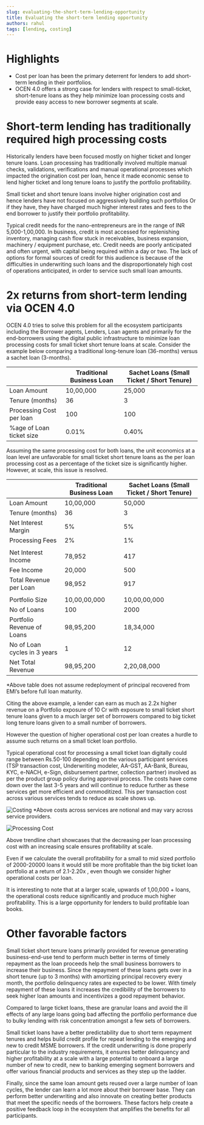 ```yaml
---
slug: evaluating-the-short-term-lending-opportunity
title: Evaluating the short-term lending opportunity
authors: rahul
tags: [lending, costing]
---
```


# Highlights

* Cost per loan has been the primary deterrent for lenders to add short-term lending in their portfolios. 
* OCEN 4.0 offers a strong case for lenders with respect to small-ticket, short-tenure loans as they help minimize loan processing costs and provide easy access to new borrower segments at scale.

<!--truncate-->

# Short-term lending has traditionally required high processing costs
Historically lenders have been focused mostly on higher ticket and longer tenure loans. Loan processing has traditionally involved multiple manual checks, validations, verifications and manual operational processes which impacted the origination cost per loan, hence it made economic sense to lend higher ticket and long tenure loans to justify the portfolio profitability.

Small ticket and short tenure loans involve higher origination cost and hence lenders have not focused on aggressively building such portfolios Or if they have, they have charged much higher interest rates and fees to the end borrower to justify their portfolio profitability.

Typical credit needs for the nano-entrepreneurs are in the range of INR 5,000-1,00,000. In business, credit is most accessed for replenishing inventory, managing cash flow stuck in receivables, business expansion, machinery / equipment purchase, etc. Credit needs are poorly anticipated and often urgent, with capital being required within a day or two. The lack of options for formal sources of credit for this audience is because of the difficulties in underwriting such loans and the disproportionately high cost of operations anticipated, in order to service such small loan amounts. 

# 2x returns from short-term lending via OCEN 4.0
OCEN 4.0 tries to solve this problem for all the ecosystem participants including the Borrower agents, Lenders, Loan agents and primarily for the end-borrowers using the digital public infrastructure to minimize loan processing costs for small ticket short tenure loans at scale.
Consider the example below comparing a traditional long-tenure loan (36-months) versus a sachet loan (3-months). 


| | Traditional Business Loan | Sachet Loans (Small Ticket / Short Tenure) |
| --- | --- | --- |
| Loan Amount | 10,00,000 | 25,000 |
| Tenure (months) | 36 | 3 |
| Processing Cost per loan | 100 | 100 |
| %age of Loan ticket size | 0.01% | 0.40% |


Assuming the same processing cost for both loans, the unit economics at a loan level are unfavorable for small ticket short tenure loans as the per loan processing cost as a percentage of the ticket size is significantly higher. However, at scale, this issue is resolved. 

| | Traditional Business Loan | Sachet Loans (Small Ticket / Short Tenure) |
| --- | --- | --- |
| Loan Amount | 10,00,000 | 50,000 |
| Tenure (months) | 36 | 3|
| Net Interest Margin| 5%| 5% |
| Processing Fees| 2%| 1% |
| | | |
| Net Interest Income| 78,952| 417|
| Fee Income | 20,000| 500|
| Total Revenue per Loan | 98,952| 917|
| | | |
| Portfolio Size | 10,00,00,000| 10,00,00,000 |
| No of Loans| 100 | 2000 |
| Portfolio Revenue of Loans | 98,95,200 | 18,34,000|
| No of Loan cycles in 3 years | 1 | 12 |
| Net Total Revenue| 98,95,200 | 2,20,08,000|
*Above table does not assume redeployment of principal recovered from EMI’s before full loan maturity.

Citing the above example, a lender can earn as much as 2.2x higher revenue on a Portfolio exposure of 10 Cr with exposure to small ticket short tenure loans given to a much larger set of borrowers compared to big ticket long tenure loans given to a small number of borrowers.

However the question of higher operational cost per loan creates a hurdle to assume such returns on a small ticket loan portfolio.

Typical operational cost for processing a small ticket loan digitally could range between Rs.50-100 depending on the various participant services (TSP transaction cost, Underwriting modeler, AA-GST, AA-Bank, Bureau, KYC, e-NACH, e-Sign, disbursement partner, collection partner) involved as per the product group policy during approval process. The costs have come down over the last 3-5 years and will continue to reduce further as these services get more efficient and commoditized. This per transaction cost across various services tends to reduce as scale shows up.

![Costing](./loan_costing.png)
*Above costs across services are notional and may vary across service providers.

![Processing Cost](./processing_cost.png)

Above trendline chart showcases that the decreasing per loan processing cost with an increasing scale ensures profitability at scale.

Even if we calculate the overall profitability for a small to mid sized portfolio of 2000-20000 loans it would still be more profitable than the big ticket loan portfolio at a return of 2.1-2.20x , even though we consider higher operational costs per loan.

It is interesting to note that at a larger scale, upwards of 1,00,000 + loans, the operational costs reduce significantly and produce much higher profitability. This is a large opportunity for lenders to build profitable loan books.

# Other favorable factors
Small ticket short tenure loans primarily provided for revenue generating business-end-use tend to perform much better in terms of timely repayment as the loan proceeds help the small business borrowers to increase their business.  Since the repayment of these loans gets over in a short tenure (up to 3 months) with amortizing principal recovery every month, the portfolio delinquency rates are expected to be lower. With timely repayment of these loans it increases the credibility of the borrowers to seek higher loan amounts and incentivizes a good repayment behavior.

Compared to large ticket loans, these are granular loans and avoid the ill effects of any large loans going bad affecting the portfolio performance due to bulky lending with risk concentration amongst a few sets of borrowers.

Small ticket loans have a better predictability due to short term repayment tenures and helps build credit profile for repeat lending to the emerging and new to credit MSME borrowers. If the credit underwriting is done properly particular to the industry requirements, it ensures better delinquency and higher profitability at a scale with a large potential to onboard a large number of new to credit, new to banking emerging segment borrowers and offer various financial products and services as they step up the ladder.

Finally, since the same loan amount gets reused over a large number of loan cycles, the lender can learn a lot more about their borrower base. They can perform better underwriting and also innovate on creating better products that meet the specific needs of the borrowers. These factors help create a positive feedback loop in the ecosystem that amplifies the benefits for all participants.